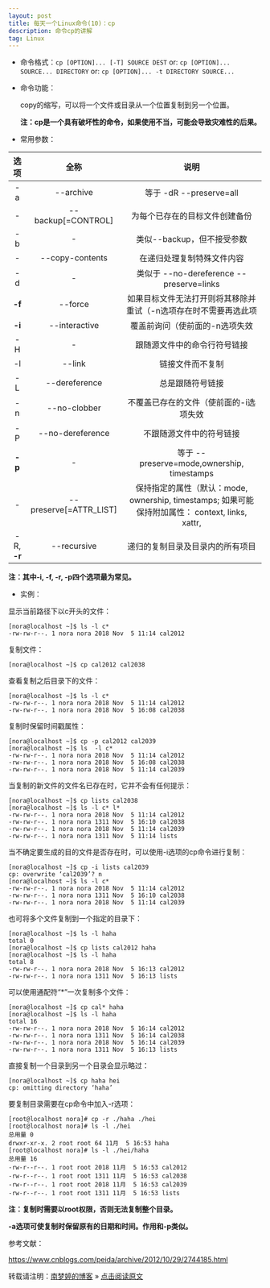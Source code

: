 ```yaml
---
layout: post
title: 每天一个Linux命令(10)：cp  
description: 命令cp的讲解  
tag: Linux
---
```


* 命令格式：`cp [OPTION]... [-T] SOURCE DEST`  or:  `cp [OPTION]... SOURCE... DIRECTORY`  or:  `cp [OPTION]... -t DIRECTORY SOURCE...`  

* 命令功能：  
   
   copy的缩写，可以将一个文件或目录从一个位置复制到另一个位置。  
   
   **注：cp是一个具有破坏性的命令，如果使用不当，可能会导致灾难性的后果。**  

* 常用参数：  

|选项|全称|说明|
|:--:|:--:|:--:|
|-a|--archive                |等于 -dR --preserve=all|
|-|   --backup[=CONTROL]      |为每个已存在的目标文件创建备份|
|-b|-                         |类似--backup，但不接受参数|
|-|  --copy-contents          |在递归处理复制特殊文件内容|
|-d|-                         |类似于 --no-dereference --preserve=links|
|**-f**|--force                  |如果目标文件无法打开则将其移除并重试（-n选项存在时不需要再选此项|
|**-i**|--interactive            |覆盖前询问（使前面的-n选项失效|
|-H|-                        |跟随源文件中的命令行符号链接|
|-l|--link                   |链接文件而不复制|
|-L|--dereference            |总是跟随符号链接|
|-n|--no-clobber             |不覆盖已存在的文件（使前面的-i选项失效|
|-P|--no-dereference         |不跟随源文件中的符号链接|
|**-p**|-                        |等于 --preserve=mode,ownership, timestamps|
|-|--preserve[=ATTR_LIST]   |保持指定的属性（默认：mode, ownership, timestamps; 如果可能保持附加属性： context, links, xattr,|
|-R, **-r**|--recursive          |递归的复制目录及目录内的所有项目|

**注：其中-i, -f, -r, -p四个选项最为常见。**  

* 实例：  

显示当前路径下以c开头的文件：  

```
[nora@localhost ~]$ ls -l c*
-rw-rw-r--. 1 nora nora 2018 Nov  5 11:14 cal2012
```

复制文件：  

```
[nora@localhost ~]$ cp cal2012 cal2038
```

查看复制之后目录下的文件：  

```
[nora@localhost ~]$ ls -l c*
-rw-rw-r--. 1 nora nora 2018 Nov  5 11:14 cal2012
-rw-rw-r--. 1 nora nora 2018 Nov  5 16:08 cal2038
```

复制时保留时间戳属性：  

```
[nora@localhost ~]$ cp -p cal2012 cal2039
[nora@localhost ~]$ ls  -l c*
-rw-rw-r--. 1 nora nora 2018 Nov  5 11:14 cal2012
-rw-rw-r--. 1 nora nora 2018 Nov  5 16:08 cal2038
-rw-rw-r--. 1 nora nora 2018 Nov  5 11:14 cal2039
```

当复制的新文件的文件名已存在时，它并不会有任何提示：  

```
[nora@localhost ~]$ cp lists cal2038
[nora@localhost ~]$ ls -l c* l*
-rw-rw-r--. 1 nora nora 2018 Nov  5 11:14 cal2012
-rw-rw-r--. 1 nora nora 1311 Nov  5 16:10 cal2038
-rw-rw-r--. 1 nora nora 2018 Nov  5 11:14 cal2039
-rw-rw-r--. 1 nora nora 1311 Nov  5 11:14 lists
```

当不确定要生成的目的文件是否存在时，可以使用-i选项的cp命令进行复制：  

```
[nora@localhost ~]$ cp -i lists cal2039
cp: overwrite ‘cal2039’? n
[nora@localhost ~]$ ls -l c*
-rw-rw-r--. 1 nora nora 2018 Nov  5 11:14 cal2012
-rw-rw-r--. 1 nora nora 1311 Nov  5 16:10 cal2038
-rw-rw-r--. 1 nora nora 2018 Nov  5 11:14 cal2039
```

也可将多个文件复制到一个指定的目录下：  

```
[nora@localhost ~]$ ls -l haha
total 0
[nora@localhost ~]$ cp lists cal2012 haha
[nora@localhost ~]$ ls -l haha
total 8
-rw-rw-r--. 1 nora nora 2018 Nov  5 16:13 cal2012
-rw-rw-r--. 1 nora nora 1311 Nov  5 16:13 lists
```

可以使用通配符“*”一次复制多个文件：  

```
[nora@localhost ~]$ cp cal* haha
[nora@localhost ~]$ ls -l haha
total 16
-rw-rw-r--. 1 nora nora 2018 Nov  5 16:14 cal2012
-rw-rw-r--. 1 nora nora 1311 Nov  5 16:14 cal2038
-rw-rw-r--. 1 nora nora 2018 Nov  5 16:14 cal2039
-rw-rw-r--. 1 nora nora 1311 Nov  5 16:13 lists
```

直接复制一个目录到另一个目录会显示略过：  

```
[nora@localhost ~]$ cp haha hei
cp: omitting directory ‘haha’
```

要复制目录需要在cp命令中加入-r选项：  

```
[root@localhost nora]# cp -r ./haha ./hei
[root@localhost nora]# ls -l ./hei
总用量 0
drwxr-xr-x. 2 root root 64 11月  5 16:53 haha
[root@localhost nora]# ls -l ./hei/haha
总用量 16
-rw-r--r--. 1 root root 2018 11月  5 16:53 cal2012
-rw-r--r--. 1 root root 1311 11月  5 16:53 cal2038
-rw-r--r--. 1 root root 2018 11月  5 16:53 cal2039
-rw-r--r--. 1 root root 1311 11月  5 16:53 lists
```

**注：复制时需要以root权限，否则无法复制整个目录。**  

**-a选项可使复制时保留原有的日期和时间。作用和-p类似。**  

参考文献：  

https://www.cnblogs.com/peida/archive/2012/10/29/2744185.html

转载请注明：[南梦婷的博客](https://norah2.github.io) » [点击阅读原文](https://norah2.github.io/2019/11/Linux10/)   

<!--以下是本文用到的链接-->  

